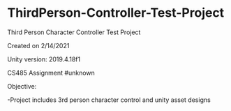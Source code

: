 # ThirdPerson-Controller-Test-Project
Third Person Character Controller Test Project

Created on 2/14/2021

Unity version: 2019.4.18f1

CS485 Assignment #unknown

Objective: 

-Project includes 3rd person character control and unity asset designs
